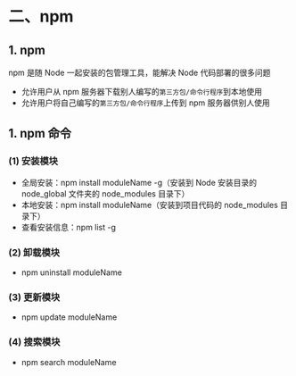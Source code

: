 # 二、npm

## 1. npm

npm 是随 Node 一起安装的包管理工具，能解决 Node 代码部署的很多问题

* 允许用户从 npm 服务器下载别人编写的`第三方包/命令行程序`到本地使用
* 允许用户将自己编写的`第三方包/命令行程序`上传到 npm 服务器供别人使用

## 1. npm 命令

### (1) 安装模块

* 全局安装：npm install moduleName -g（安装到 Node 安装目录的 node_global 文件夹的 node_modules 目录下）
* 本地安装：npm install moduleName（安装到项目代码的 node_modules 目录下）
* 查看安装信息：npm list -g

### (2) 卸载模块

* npm uninstall moduleName

### (3) 更新模块

* npm update moduleName

### (4) 搜索模块

* npm search moduleName
